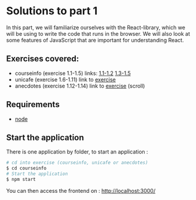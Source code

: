 # Solutions to part 1

In this part, we will familiarize ourselves with the React-library, which we will be using to write the code that runs in the browser. We will also look at some features of JavaScript that are important for understanding React.

## Exercises covered:
* courseinfo (exercise 1.1-1.5) links: [1.1-1.2](https://fullstackopen.com/en/part1/introduction_to_react#exercises-1-1-1-2) [1.3-1.5](https://fullstackopen.com/en/part1/java_script#exercises-1-3-1-5)
* unicafe (exercise 1.6-1.11) link to [exercise](https://fullstackopen.com/en/part1/a_more_complex_state_debugging_react_apps#exercises-1-6-1-14) 
* anecdotes (exercise 1.12-1.14) link to [exercise](https://fullstackopen.com/en/part1/a_more_complex_state_debugging_react_apps#exercises-1-6-1-14) (scroll)

## Requirements
* [node](https://nodejs.org/en/download/)

## Start the application

There is one application by folder, to start an application :

```bash
# cd into exercise (courseinfo, unicafe or anecdotes)
$ cd courseinfo
# Start the application
$ npm start
```

You can then access the frontend on : [http://localhost:3000/](http://localhost:3000/)
